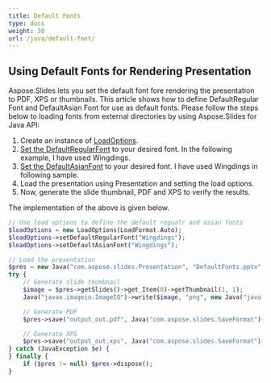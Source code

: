 ```yaml
---
title: Default Fonts
type: docs
weight: 30
url: /java/default-font/
---
```



## **Using Default Fonts for Rendering Presentation**
Aspose.Slides lets you set the default font fore rendering the presentation to PDF, XPS or thumbnails. This article shows how to define DefaultRegular
Font and DefaultAsian Font for use as default fonts. Please follow the steps below to loading fonts from external directories by using Aspose.Slides for Java API:

1. Create an instance of [LoadOptions](https://apireference.aspose.com/slides/java/com.aspose.slides/LoadOptions).
1. [Set the DefaultRegularFont](https://apireference.aspose.com/slides/java/com.aspose.slides/LoadOptions#setDefaultRegularFont-java.lang.String-) to your desired font. In the following example, I have used Wingdings.
1. [Set the DefaultAsianFont](https://apireference.aspose.com/slides/java/com.aspose.slides/LoadOptions#setDefaultAsianFont-java.lang.String-) to your desired font. I have used Wingdings in following sample.
1. Load the presentation using Presentation and setting the load options.
1. Now, generate the slide thumbnail, PDF and XPS to verify the results.

The implementation of the above is given below.

```php
// Use load options to define the default regualr and asian fonts
$loadOptions = new LoadOptions(LoadFormat.Auto);
$loadOptions->setDefaultRegularFont("Wingdings");
$loadOptions->setDefaultAsianFont("Wingdings");

// Load the presentation
$pres = new Java("com.aspose.slides.Presentation", "DefaultFonts.pptx", $loadOptions);
try {
    // Generate slide thumbnail
    $image = $pres->getSlides()->get_Item(0)->getThumbnail(1, 1);
    Java("javax.imageio.ImageIO")->write($image, "png", new Java("java.io.File", "output.png"));

    // Generate PDF
    $pres->save("output_out.pdf", Java("com.aspose.slides.SaveFormat")->Pdf);

    // Generate XPS
    $pres->save("output_out.xps", Java("com.aspose.slides.SaveFormat")->Xps);
} catch (JavaException $e) {
} finally {
    if ($pres != null) $pres->dispose();
}
```

